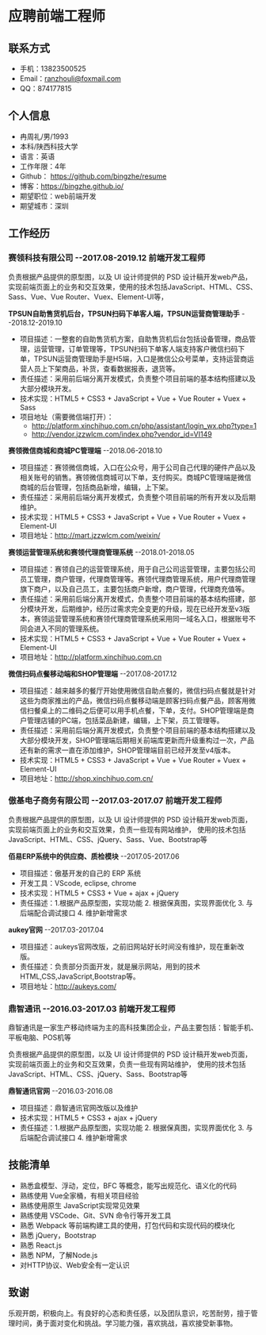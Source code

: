 # 应聘前端工程师

## 联系方式

* 手机：13823500525
* Email：ranzhouli@foxmail.com
* QQ：874177815

## 个人信息

* 冉周礼/男/1993
* 本科/陕西科技大学
* 语言：英语
* 工作年限：4年
* Github： https://github.com/bingzhe/resume
* 博客：https://bingzhe.github.io/
* 期望职位：web前端开发
* 期望城市：深圳

## 工作经历

### 赛领科技有限公司 --2017.08-2019.12 前端开发工程师

负责根据产品提供的原型图，以及 UI 设计师提供的 PSD 设计稿开发web产品，实现前端页面上的业务和交互效果，使用的技术包括JavaScript、HTML、CSS、Sass、Vue、Vue Router、Vuex、Element-UI等，

**TPSUN自助售货机后台，TPSUN扫码下单客人端，TPSUN运营商管理助手** --2018.12-2019.10

- 项目描述：一整套的自助售货机方案，自助售货机后台包括设备管理，商品管理，运营管理，订单管理等，TPSUN扫码下单客人端支持客户微信扫码下单，TPSUN运营商管理助手是H5端，入口是微信公众号菜单，支持运营商运营人员上下架商品，补货，查看数据报表，退货等。
- 责任描述：采用前后端分离开发模式，负责整个项目前端的基本结构搭建以及大部分模块开发。
- 技术实现：HTML5 + CSS3 + JavaScript + Vue + Vue Router + Vuex + Sass
- 项目地址（需要微信端打开）：
    - http://platform.xinchihuo.com.cn/php/assistant/login_wx.php?type=1
    - http://vendor.jzzwlcm.com/index.php?vendor_id=VI149

**赛领微信商城和商城PC管理端** --2018.06-2018.10

- 项目描述：赛领微信商城，入口在公众号，用于公司自己代理的硬件产品以及相关账号的销售。赛领微信商城可以下单，支付购买。商城PC管理端是微信商城的后台管理，包括商品新增，编辑，上下架。
- 责任描述：采用前后端分离开发模式，负责整个项目前端的所有开发以及后期维护。
- 技术实现：HTML5 + CSS3 + JavaScript + Vue + Vue Router + Vuex + Element-UI
- 项目地址：http://mart.jzzwlcm.com/weixin/

**赛领运营管理系统和赛领代理商管理系统** --2018.01-2018.05

- 项目描述：赛领自己的运营管理系统，用于自己公司运营管理，主要包括公司员工管理，商户管理，代理商管理等。赛领代理商管理系统，用户代理商管理旗下商户，以及自己员工，主要包括商户新增，商户管理，代理商充值等。
- 责任描述：采用前后端分离开发模式，负责整个项目前端的基本结构搭建，部分模块开发，后期维护，经历过需求完全变更的升级，现在已经开发至v3版本，赛领运营管理系统和赛领代理商管理系统采用同一域名入口，根据账号不同会进入不同的管理系统。
- 技术实现：HTML5 + CSS3 + JavaScript + Vue + Vue Router + Vuex + Element-UI
- 项目地址：http://platform.xinchihuo.com.cn

**微信扫码点餐移动端和SHOP管理端** --2017.08-2017.12

- 项目描述：越来越多的餐厅开始使用微信自助点餐的，微信扫码点餐就是针对这些为商家推出的产品，微信扫码点餐移动端是顾客扫码点餐产品，顾客用微信扫餐桌上的二维码之后便可以用手机点餐，下单，支付。SHOP管理端是商户管理店铺的PC端，包括菜品新建，编辑，上下架，员工管理等。
- 责任描述：采用前后端分离开发模式，负责整个项目前端的基本结构搭建以及大部分模块开发，SHOP管理端后期相关前端库更新而升级重构过一次，产品还有新的需求一直在添加维护，SHOP管理端目前已经开发至v4版本。
- 技术实现：HTML5 + CSS3 + JavaScript + Vue + Vue Router + Vuex + Element-UI
- 项目地址：http://shop.xinchihuo.com.cn/

### 傲基电子商务有限公司 --2017.03-2017.07 前端开发工程师

负责根据产品提供的原型图，以及 UI 设计师提供的 PSD 设计稿开发web页面，实现前端页面上的业务和交互效果，负责一些现有网站维护，
使用的技术包括JavaScript、HTML、CSS、jQuery、Sass、Vue、Bootstrap等

**佰易ERP系统中的供应商、质检模块** --2017.05-2017.06

- 项目描述：傲基开发的自己的 ERP 系统
- 开发工具：VScode, eclipse, chrome
- 技术实现：HTML5 + CSS3 + Vue + ajax + jQuery
- 责任描述：1.根据产品原型图，实现功能 2. 根据保真图，实现界面优化 3. 与后端配合调试接口 4. 维护新增需求

**aukey官网** --2017.03-2017.04

- 项目描述：aukeys官网改版，之前旧网站好长时间没有维护，现在重新改版。
- 责任描述：负责部分页面开发，就是展示网站，用到的技术HTML,CSS,JavaScript,Bootstrap等。
- 项目地址：http://aukeys.com/

### 鼎智通讯 --2016.03-2017.03 前端开发工程师

鼎智通讯是一家生产移动终端为主的高科技集团企业，产品主要包括：智能手机、平板电脑、POS机等

负责根据产品提供的原型图，以及 UI 设计师提供的 PSD 设计稿开发web页面，实现前端页面上的业务和交互效果，负责一些现有网站维护，
使用的技术包括JavaScript、HTML、CSS、jQuery、Sass、Bootstrap等

**鼎智通讯官网** --2016.03-2016.08

- 项目描述：鼎智通讯官网改版以及维护
- 技术实现：HTML5 + CSS3 + ajax + jQuery
- 责任描述：1.根据产品原型图，实现功能 2. 根据保真图，实现界面优化 3. 与后端配合调试接口 4. 维护新增需求


## 技能清单

* 熟悉盒模型、浮动，定位，BFC 等概念，能写出规范化、语义化的代码
* 熟练使用 Vue全家桶，有相关项目经验
* 熟练使用原生 JavaScript实现常见效果
* 熟练使用 VSCode、Git、SVN 命令行等开发工具
* 熟悉 Webpack 等前端构建工具的使用，打包代码和实现代码的模块化
* 熟悉 jQuery，Bootstrap
* 熟悉 React.js
* 熟悉 NPM，了解Node.js
* 对HTTP协议、Web安全有一定认识

## 致谢
乐观开朗，积极向上。有良好的心态和责任感，以及团队意识，吃苦耐劳，擅于管理时间，勇于面对变化和挑战。学习能力强，喜欢挑战，喜欢接受新事物。
